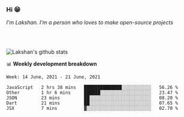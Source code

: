 ### Hi 😁

*I'm Lakshan. I'm a person who loves to make open-source projects*


<br/><br/>

![Lakshan's github stats](https://github-readme-stats.vercel.app/api?username=sandaruwan98&show_icons=true&theme=prussian )<br/>



📊 **Weekly development breakdown**
<!--START_SECTION:waka-->
```text
Week: 14 June, 2021 - 21 June, 2021

JavaScript   2 hrs 38 mins   ██████████████░░░░░░░░░░░   56.26 % 
Other        1 hr 6 mins     ██████░░░░░░░░░░░░░░░░░░░   23.47 % 
JSON         23 mins         ██░░░░░░░░░░░░░░░░░░░░░░░   08.20 % 
Dart         21 mins         ██░░░░░░░░░░░░░░░░░░░░░░░   07.65 % 
JSX          7 mins          ▓░░░░░░░░░░░░░░░░░░░░░░░░   02.70 % 
```
<!--END_SECTION:waka-->

